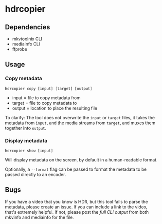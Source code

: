# hdrcopier

## Dependencies

- mkvtoolnix CLI
- mediainfo CLI
- ffprobe

## Usage

### Copy metadata

`hdrcopier copy [input] [target] [output]`

- input = file to copy metadata from
- target = file to copy metadata to
- output = location to place the resulting file

To clarify:
The tool does not overwrite the `input` or `target` files,
it takes the metadata from `input`,
and the media streams from `target`,
and muxes them together into `output`.

### Display metadata

`hdrcopier show [input]`

Will display metadata on the screen, by default in a human-readable format.

Optionally, a `--format` flag can be passed to format the metadata to be passed
directly to an encoder.

## Bugs

If you have a video that you know is HDR, but this tool fails to parse the metadata,
please create an issue. If you can include a link to the video, that's extremely
helpful. If not, please post the _full CLI output_ from both mkvinfo and mediainfo
for the file.
